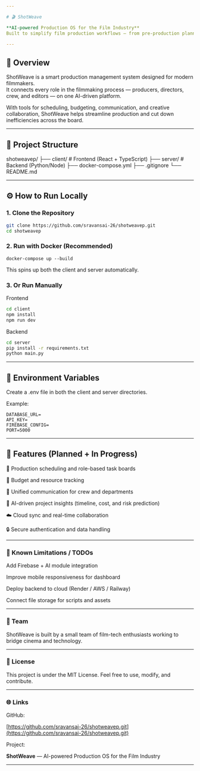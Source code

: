 ```yaml
---

# 🎬 ShotWeave

**AI-powered Production OS for the Film Industry**  
Built to simplify film production workflows — from pre-production planning to post-production insights.

---
```


## 🚀 Overview

ShotWeave is a smart production management system designed for modern filmmakers.  
It connects every role in the filmmaking process — producers, directors, crew, and editors — on one AI-driven platform.

With tools for scheduling, budgeting, communication, and creative collaboration, ShotWeave helps streamline production and cut down inefficiencies across the board.

---

## 🧩 Project Structure

shotweavep/ ├── client/          # Frontend (React + TypeScript) ├── server/          # Backend (Python/Node) ├── docker-compose.yml ├── .gitignore └── README.md

---

## ⚙️ How to Run Locally

### 1. Clone the Repository
```bash
git clone https://github.com/sravansai-26/shotweavep.git
cd shotweavep
```

### 2. Run with Docker (Recommended)

```
docker-compose up --build
```

This spins up both the client and server automatically.

### 3. Or Run Manually

Frontend
```bash
cd client
npm install
npm run dev
```

Backend
```bash
cd server
pip install -r requirements.txt
python main.py
```

---

## 🔐 Environment Variables

Create a .env file in both the client and server directories.

Example:
```
DATABASE_URL=
API_KEY=
FIREBASE_CONFIG=
PORT=5000
```

---

## 🧠 Features (Planned + In Progress)

🎥 Production scheduling and role-based task boards

🧾 Budget and resource tracking

💬 Unified communication for crew and departments

🤖 AI-driven project insights (timeline, cost, and risk prediction)

☁️ Cloud sync and real-time collaboration

🔒 Secure authentication and data handling



---

### 🧪 Known Limitations / TODOs

Add Firebase + AI module integration

Improve mobile responsiveness for dashboard

Deploy backend to cloud (Render / AWS / Railway)

Connect file storage for scripts and assets



---

### 👥 Team

ShotWeave is built by a small team of film-tech enthusiasts working to bridge cinema and technology.


---

### 📄 License

This project is under the MIT License.
Feel free to use, modify, and contribute.


---

### 🌐 Links

GitHub: 

[https://github.com/sravansai-26/shotweavep.git](https://github.com/sravansai-26/shotweavep.git)

Project:

**ShotWeave** — AI-powered Production OS for the Film Industry


---
